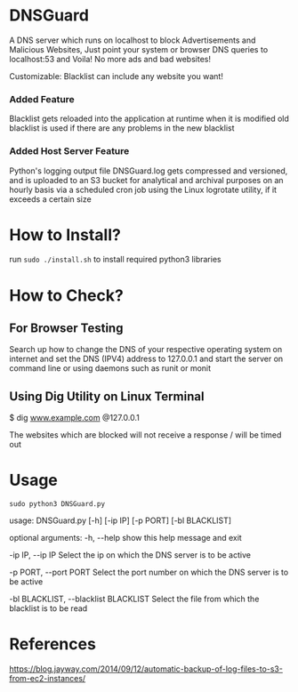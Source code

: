 # DNSGuard
A DNS server which runs on localhost to block Advertisements and Malicious Websites, Just point your system or browser DNS queries to localhost:53 and Voila! No more ads and bad websites!

Customizable: Blacklist can include any website you want!

### Added Feature
Blacklist gets reloaded into the application at runtime when it is modified
old blacklist is used if there are any problems in the new blacklist

### Added Host Server Feature
Python's logging output file DNSGuard.log gets compressed and versioned, and is uploaded to an S3 bucket for analytical and archival purposes on an hourly basis via a scheduled cron job using the Linux logrotate utility, if it exceeds a certain size

# How to Install?
run ```sudo ./install.sh``` to install required python3 libraries


# How to Check?

## For Browser Testing
Search up how to change the DNS of your respective operating system on internet and set the DNS (IPV4) address to 127.0.0.1
and start the server on command line or using daemons such as runit or monit

## Using Dig Utility on Linux Terminal
$ dig www.example.com @127.0.0.1

The websites which are blocked will not receive a response / will be timed out

# Usage

```sudo python3 DNSGuard.py```

usage: DNSGuard.py [-h] [-ip IP] [-p PORT] [-bl BLACKLIST]

optional arguments:
  -h, --help            show this help message and exit
  
  
  -ip IP, --ip IP       Select the ip on which the DNS server is to be active
  
  
  -p PORT, --port PORT  Select the port number on which the DNS server is to
                        be active
                        
                        
  -bl BLACKLIST, --blacklist BLACKLIST
                        Select the file from which the blacklist is to be read
                        
# References

https://blog.jayway.com/2014/09/12/automatic-backup-of-log-files-to-s3-from-ec2-instances/